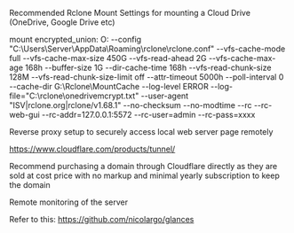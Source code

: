 Recommended Rclone Mount Settings for mounting a Cloud Drive (OneDrive, Google Drive etc)

mount encrypted_union: O:  --config "C:\Users\Server\AppData\Roaming\rclone\rclone.conf" --vfs-cache-mode full --vfs-cache-max-size 450G --vfs-read-ahead 2G --vfs-cache-max-age 168h --buffer-size 1G --dir-cache-time 168h --vfs-read-chunk-size 128M --vfs-read-chunk-size-limit off --attr-timeout 5000h --poll-interval 0 --cache-dir G:\Rclone\MountCache --log-level ERROR --log-file="C:\rclone\onedrivemcrypt.txt" --user-agent "ISV|rclone.org|rclone/v1.68.1" --no-checksum --no-modtime --rc --rc-web-gui --rc-addr=127.0.0.1:5572 --rc-user=admin --rc-pass=xxxx

Reverse proxy setup to securely access local web server page remotely 

https://www.cloudflare.com/products/tunnel/

Recommend purchasing a domain through Cloudflare directly as they are sold at cost price with no markup and minimal yearly subscription to keep the domain


Remote monitoring of the server 

Refer to this: https://github.com/nicolargo/glances
